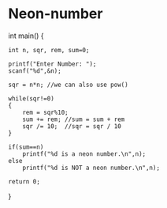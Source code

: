 # Neon-number

int main()
{

    int n, sqr, rem, sum=0;

    printf("Enter Number: ");
    scanf("%d",&n);

    sqr = n*n; //we can also use pow()

    while(sqr!=0)
    {
        rem = sqr%10;
        sum += rem; //sum = sum + rem
        sqr /= 10;  //sqr = sqr / 10
    }

    if(sum==n)
        printf("%d is a neon number.\n",n);
    else
        printf("%d is NOT a neon number.\n",n);

    return 0;
}
